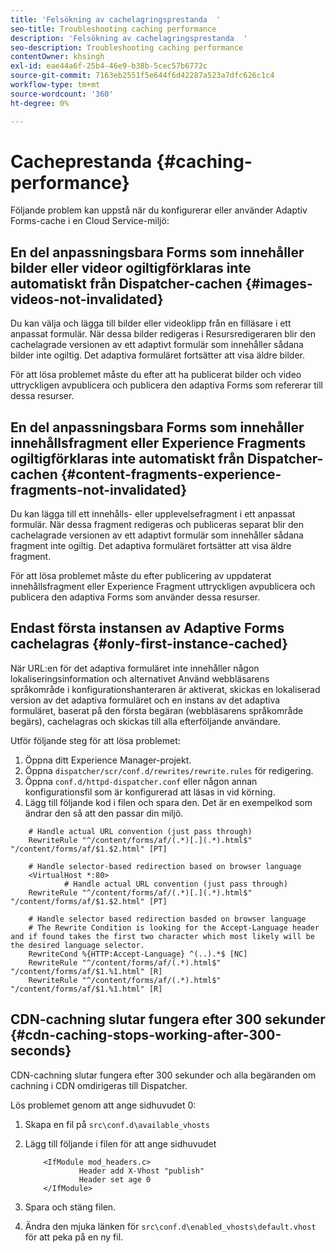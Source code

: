 ```yaml
---
title: 'Felsökning av cachelagringsprestanda  '
seo-title: Troubleshooting caching performance
description: 'Felsökning av cachelagringsprestanda  '
seo-description: Troubleshooting caching performance
contentOwner: khsingh
exl-id: eae44a6f-25b4-46e9-b38b-5cec57b6772c
source-git-commit: 7163eb2551f5e644f6d42287a523a7dfc626c1c4
workflow-type: tm+mt
source-wordcount: '360'
ht-degree: 0%

---
```


# Cacheprestanda {#caching-performance}

Följande problem kan uppstå när du konfigurerar eller använder Adaptiv Forms-cache i en Cloud Service-miljö:

## En del anpassningsbara Forms som innehåller bilder eller videor ogiltigförklaras inte automatiskt från Dispatcher-cachen {#images-videos-not-invalidated}

Du kan välja och lägga till bilder eller videoklipp från en filläsare i ett anpassat formulär. När dessa bilder redigeras i Resursredigeraren blir den cachelagrade versionen av ett adaptivt formulär som innehåller sådana bilder inte ogiltig. Det adaptiva formuläret fortsätter att visa äldre bilder.

För att lösa problemet måste du efter att ha publicerat bilder och video uttryckligen avpublicera och publicera den adaptiva Forms som refererar till dessa resurser.

## En del anpassningsbara Forms som innehåller innehållsfragment eller Experience Fragments ogiltigförklaras inte automatiskt från Dispatcher-cachen {#content-fragments-experience-fragments-not-invalidated}

Du kan lägga till ett innehålls- eller upplevelsefragment i ett anpassat formulär. När dessa fragment redigeras och publiceras separat blir den cachelagrade versionen av ett adaptivt formulär som innehåller sådana fragment inte ogiltig. Det adaptiva formuläret fortsätter att visa äldre fragment.

För att lösa problemet måste du efter publicering av uppdaterat innehållsfragment eller Experience Fragment uttryckligen avpublicera och publicera den adaptiva Forms som använder dessa resurser.

## Endast första instansen av Adaptive Forms cachelagras {#only-first-instance-cached}

När URL:en för det adaptiva formuläret inte innehåller någon lokaliseringsinformation och alternativet Använd webbläsarens språkområde i konfigurationshanteraren är aktiverat, skickas en lokaliserad version av det adaptiva formuläret och en instans av det adaptiva formuläret, baserat på den första begäran (webbläsarens språkområde begärs), cachelagras och skickas till alla efterföljande användare.

Utför följande steg för att lösa problemet:

1. Öppna ditt Experience Manager-projekt.
1. Öppna `dispatcher/scr/conf.d/rewrites/rewrite.rules` för redigering.
1. Öppna `conf.d/httpd-dispatcher.conf` eller någon annan konfigurationsfil som är konfigurerad att läsas in vid körning.
1. Lägg till följande kod i filen och spara den. Det är en exempelkod som ändrar den så att den passar din miljö.

```shellscript
    # Handle actual URL convention (just pass through)
    RewriteRule "^/content/forms/af/(.*)[.](.*).html$" "/content/forms/af/$1.$2.html" [PT]
    
    # Handle selector-based redirection based on browser language
    <VirtualHost *:80>
            # Handle actual URL convention (just pass through)
    RewriteRule "^/content/forms/af/(.*)[.](.*).html$" "/content/forms/af/$1.$2.html" [PT]

    # Handle selector based redirection basded on browser language
    # The Rewrite Condition is looking for the Accept-Language header and if found takes the first two character which most likely will be the desired language selector.
    RewriteCond %{HTTP:Accept-Language} ^(..).*$ [NC]
    RewriteRule "^/content/forms/af/(.*).html$" "/content/forms/af/$1.%1.html" [R]
    RewriteRule "^/content/forms/af/(.*).html$" "/content/forms/af/$1.%1.html" [R]
```

## CDN-cachning slutar fungera efter 300 sekunder {#cdn-caching-stops-working-after-300-seconds}

CDN-cachning slutar fungera efter 300 sekunder och alla begäranden om cachning i CDN omdirigeras till Dispatcher.

Lös problemet genom att ange sidhuvudet 0:

1. Skapa en fil på `src\conf.d\available_vhosts`

1. Lägg till följande i filen för att ange sidhuvudet

   ```shellscript
       <IfModule mod_headers.c>
               Header add X-Vhost "publish"
               Header set age 0
       </IfModule>
   ```

1. Spara och stäng filen.
1. Ändra den mjuka länken för `src\conf.d\enabled_vhosts\default.vhost` för att peka på en ny fil.
